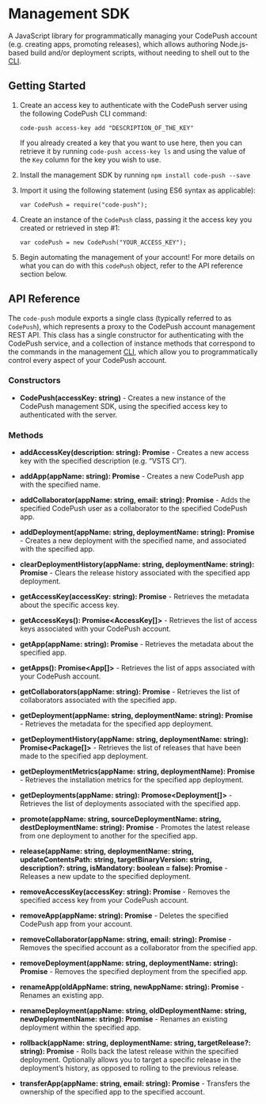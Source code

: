 

# Management SDK


A JavaScript library for programmatically managing your CodePush account (e.g. creating apps, promoting releases), which allows authoring Node.js-based build and/or deployment scripts, without needing to shell out to the [CLI](https://github.com/Microsoft/code-push/blob/master/cli/README.md).



## Getting Started[](#getting-started)

1.  Create an access key to authenticate with the CodePush server using the following CodePush CLI command:



    ```
    code-push access-key add "DESCRIPTION_OF_THE_KEY"

    ```

  

    If you already created a key that you want to use here, then you can retrieve it by running `code-push access-key ls` and using the value of the `Key` column for the key you wish to use.

2.  Install the management SDK by running `npm install code-push --save`

3.  Import it using the following statement (using ES6 syntax as applicable):

 
    ```
    var CodePush = require("code-push");    

    ```

   
4.  Create an instance of the `CodePush` class, passing it the access key you created or retrieved in step #1:

  

    ```
    var codePush = new CodePush("YOUR_ACCESS_KEY");

    ```

 

5.  Begin automating the management of your account! For more details on what you can do with this `codePush` object, refer to the API reference section below.


## API Reference[](#api-reference)

The `code-push` module exports a single class (typically referred to as `CodePush`), which represents a proxy to the CodePush account management REST API. This class has a single constructor for authenticating with the CodePush service, and a collection of instance methods that correspond to the commands in the management [CLI](https://github.com/Microsoft/code-push/blob/master/cli/README.md), which allow you to programmatically control every aspect of your CodePush account.

### Constructors[](#constructors)

*   **CodePush(accessKey: string)** - Creates a new instance of the CodePush management SDK, using the specified access key to authenticated with the server.

### Methods[](#methods)

*   **addAccessKey(description: string): Promise<AccessKey>** - Creates a new access key with the specified description (e.g. “VSTS CI”).

*   **addApp(appName: string): Promise<App>** - Creates a new CodePush app with the specified name.

*   **addCollaborator(appName: string, email: string): Promise<void>** - Adds the specified CodePush user as a collaborator to the specified CodePush app.

*   **addDeployment(appName: string, deploymentName: string): Promise<Deployment>** - Creates a new deployment with the specified name, and associated with the specified app.

*   **clearDeploymentHistory(appName: string, deploymentName: string): Promise<void>** - Clears the release history associated with the specified app deployment.

*   **getAccessKey(accessKey: string): Promise<AccessKey>** - Retrieves the metadata about the specific access key.

*   **getAccessKeys(): Promise<AccessKey[]>** - Retrieves the list of access keys associated with your CodePush account.

*   **getApp(appName: string): Promise<App>** - Retrieves the metadata about the specified app.

*   **getApps(): Promise<App[]>** - Retrieves the list of apps associated with your CodePush account.

*   **getCollaborators(appName: string): Promise<CollaboratorMap>** - Retrieves the list of collaborators associated with the specified app.

*   **getDeployment(appName: string, deploymentName: string): Promise<Deployment>** - Retrieves the metadata for the specified app deployment.

*   **getDeploymentHistory(appName: string, deploymentName: string): Promise<Package[]>** - Retrieves the list of releases that have been made to the specified app deployment.

*   **getDeploymentMetrics(appName: string, deploymentName): Promise<DeploymentMetrics>** - Retrieves the installation metrics for the specified app deployment.

*   **getDeployments(appName: string): Promose<Deployment[]>** - Retrieves the list of deployments associated with the specified app.

*   **promote(appName: string, sourceDeploymentName: string, destDeploymentName: string): Promise<void>** - Promotes the latest release from one deployment to another for the specified app.

*   **release(appName: string, deploymentName: string, updateContentsPath: string, targetBinaryVersion: string, description?: string, isMandatory: boolean = false): Promise<void>** - Releases a new update to the specified deployment.

*   **removeAccessKey(accessKey: string): Promise<void>** - Removes the specified access key from your CodePush account.

*   **removeApp(appName: string): Promise<void>** - Deletes the specified CodePush app from your account.

*   **removeCollaborator(appName: string, email: string): Promise<void>** - Removes the specified account as a collaborator from the specified app.

*   **removeDeployment(appName: string, deploymentName: string): Promise<void>** - Removes the specified deployment from the specified app.

*   **renameApp(oldAppName: string, newAppName: string): Promise<void>** - Renames an existing app.

*   **renameDeployment(appName: string, oldDeploymentName: string, newDeploymentName: string): Promise<void>** - Renames an existing deployment within the specified app.

*   **rollback(appName: string, deploymentName: string, targetRelease?: string): Promise<void>** - Rolls back the latest release within the specified deployment. Optionally allows you to target a specific release in the deployment’s history, as opposed to rolling to the previous release.

*   **transferApp(appName: string, email: string): Promise<void>** - Transfers the ownership of the specified app to the specified account.
